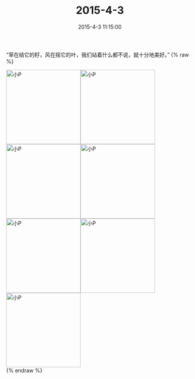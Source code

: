 ﻿---
title: "2015-4-3"
date: 2015-4-3 11:15:00
tags:
categories: 妈妈
---
“草在结它的籽，风在摇它的叶，我们站着什么都不说，就十分地美好。”
{% raw %}
<div style="width:500 px">
<div style="float:left; width:100 px"><img src="/images/微信图片_20171011090455.jpg" width="200" alt="小P"></div>
<div style="float:left; width:100 px"><img src="/images/微信图片_20171011090509.jpg" width="200" alt="小P"></div>
<div style="float:left; width:100 px"><img src="/images/微信图片_20171011090518.jpg" width="200" alt="小P"></div>
<div style="float:left; width:100 px"><img src="/images/微信图片_20171011090526.jpg" width="200" alt="小P"></div>
<div style="float:left; width:100 px"><img src="/images/微信图片_20171011090535.jpg" width="200" alt="小P"></div>
<div style="float:left; width:100 px"><img src="/images/微信图片_20171011090544.jpg" width="200" alt="小P"></div>
<div style="float:left; width:100 px"><img src="/images/微信图片_20171011090553.jpg" width="200" alt="小P"></div>
<div style="clear:both"></div>
</div>
{% endraw %}